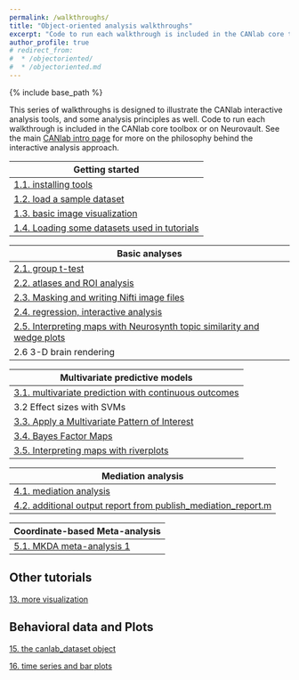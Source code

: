 ```yaml
---
permalink: /walkthroughs/
title: "Object-oriented analysis walkthroughs"
excerpt: "Code to run each walkthrough is included in the CANlab core toolbox or on Neurovault."
author_profile: true
# redirect_from:
#  * /objectoriented/
#  * /objectoriented.md
---
```

{% include base_path %}

This series of walkthroughs is designed to illustrate the CANlab interactive analysis tools, and some analysis principles as well.
Code to run each walkthrough is included in the CANlab core toolbox or on Neurovault. See the main [CANlab intro page](/) for more on the philosophy behind the interactive analysis approach.

| Getting started             
| ------------       |
| [1.1. installing tools](canlab_help_1_installing_tools/canlab_help_1_installing_tools.html)  
| [1.2. load a sample dataset](canlab_help_2_load_a_sample_dataset/canlab_help_2_load_a_sample_dataset.html)
| [1.3.  basic image visualization](canlab_help_2b_basic_image_visualization/canlab_help_2b_basic_image_visualization.html)
| [1.4.  Loading some datasets used in tutorials](canlab_help_2c_loading_datasets/canlab_help_2c_loading_datasets.html)

| Basic analyses             
| ------------       |
| [2.1. group t-test](canlab_help_3_voxelwise_t_test_walkthrough/canlab_help_3_voxelwise_t_test_walkthrough.html)
| [2.2. atlases and ROI analysis](canlab_help_3b_atlases_and_ROI_analysis/canlab_help_3b_atlases_and_ROI_analysis.html)
| [2.3. Masking and writing Nifti image files](canlab_help_4_masking_and_writing_nifti_files/canlab_help_4_masking_and_writing_nifti_files.html)
| [2.4. regression, interactive analysis](canlab_help_5_regression_walkthrough/canlab_help_5_regression_walkthrough.html)
| [2.5. Interpreting maps with Neurosynth topic similarity and wedge plots](neurosynth_topic_similarity_and_wedge_plot/neurosynth_topic_similarity_and_wedge_plot.html)
| 2.6 3-D brain rendering

| Multivariate predictive models           
| ------------       |
| [3.1. multivariate prediction with continuous outcomes](canlab_help_7_multivariate_prediction_basics/canlab_help_7_multivariate_prediction_basics.html)
| 3.2  Effect sizes with SVMs
| [3.3. Apply a Multivariate Pattern of Interest](canlab_help_9_apply_a_multivariate_pattern_of_interest/canlab_help_9_apply_a_multivariate_pattern_of_interest.html)
| [3.4. Bayes Factor Maps](EmoReg_BayesFactor_walkthrough/EmoReg_BayesFactor_walkthrough.html)
| [3.5. Interpreting maps with riverplots](canlab_help_8_riverplot_cerebellar_atlas_example.m/canlab_help_8_riverplot_cerebellar_atlas_example.html)

| Mediation analysis          
| ------------       |
| [4.1. mediation analysis](mediation_example_script_1/mediation_example_script_1.html)
| [4.2. additional output report from publish_mediation_report.m](mediation_brain_sample_report/mediation_brain_results_report.html)

| Coordinate-based Meta-analysis          
| ------------       |
| [5.1. MKDA meta-analysis 1](canlab_meta_analysis_walkthrough1.m/canlab_meta_analysis_walkthrough1.html)

## Other tutorials

[13. more visualization](visualize_neuroimaging_data/visualize_neuroimaging_data.html)

## Behavioral data and Plots

[15. the canlab_dataset object](canlab_dataset_basic_usage/canlab_dataset_basic_usage.html)

[16. time series and bar plots](atlas_2012_behavioral_plot_example_figure/atlas_2012_behavioral_plot_example_figure.html)
